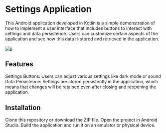 # Settings Application
This Android application developed in Kotlin is a simple demonstration of how to implement a user interface that includes buttons to interact with settings and data persistence. Users can customize certain aspects of the application and see how this data is stored and retrieved in the application.

![jj](https://github.com/ArtielSry/KotlinAndroidApp_Settings/assets/113340763/264448d1-3ba8-497e-bc80-01f8c4acc6f5)

## Features
Settings Buttons: Users can adjust various settings like dark mode or sound
Data Persistence: Settings are stored persistently in the application, which means that changes will be retained even after closing and reopening the application.

## Installation
Clone this repository or download the ZIP file.
Open the project in Android Studio.
Build the application and run it on an emulator or physical device.
